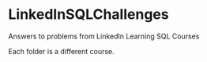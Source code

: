 # LinkedInSQLChallenges
Answers to problems from LinkedIn Learning SQL Courses

Each folder is a different course.

